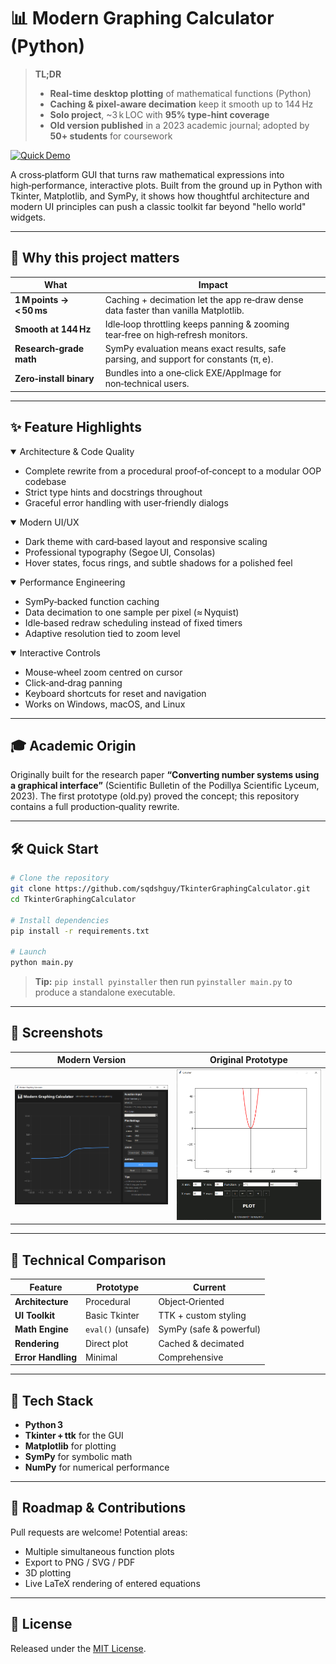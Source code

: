 # 📊 Modern Graphing Calculator (Python)

> **TL;DR**
>
> - **Real-time desktop plotting** of mathematical functions (Python)
> - **Caching & pixel-aware decimation** keep it smooth up to 144 Hz
> - **Solo project**, ~3 k LOC with **95% type-hint coverage**
> - **Old version published** in a 2023 academic journal; adopted by **50+ students** for coursework

[![Quick Demo](screenshots/new.gif)](screenshots/new.gif)

A cross‑platform GUI that turns raw mathematical expressions into high‑performance, interactive plots. Built from the ground up in Python with Tkinter, Matplotlib, and SymPy, it shows how thoughtful architecture and modern UI principles can push a classic toolkit far beyond "hello world" widgets.

---

## 🚀 Why this project matters

| What                     | Impact                                                                                |
| ------------------------ | ------------------------------------------------------------------------------------- |
| **1 M points → < 50 ms** | Caching + decimation let the app re‑draw dense data faster than vanilla Matplotlib.   |
| **Smooth at 144 Hz**     | Idle‑loop throttling keeps panning & zooming tear‑free on high‑refresh monitors.      |
| **Research‑grade math**  | SymPy evaluation means exact results, safe parsing, and support for constants (π, e). |
| **Zero‑install binary**  | Bundles into a one‑click EXE/AppImage for non‑technical users.                        |

---

## ✨ Feature Highlights

<details open>
<summary>Architecture & Code Quality</summary>

* Complete rewrite from a procedural proof‑of‑concept to a modular OOP codebase
* Strict type hints and docstrings throughout
* Graceful error handling with user‑friendly dialogs

</details>

<details open>
<summary>Modern UI/UX</summary>

* Dark theme with card‑based layout and responsive scaling
* Professional typography (Segoe UI, Consolas)
* Hover states, focus rings, and subtle shadows for a polished feel

</details>

<details open>
<summary>Performance Engineering</summary>

* SymPy‑backed function caching
* Data decimation to one sample per pixel (≈ Nyquist)
* Idle‑based redraw scheduling instead of fixed timers
* Adaptive resolution tied to zoom level

</details>

<details open>
<summary>Interactive Controls</summary>

* Mouse‑wheel zoom centred on cursor
* Click‑and‑drag panning
* Keyboard shortcuts for reset and navigation
* Works on Windows, macOS, and Linux

</details>

---

## 🎓 Academic Origin

Originally built for the research paper **“Converting number systems using a graphical interface”** (Scientific Bulletin of the Podillya Scientific Lyceum, 2023). The first prototype (old.py) proved the concept; this repository contains a full production‑quality rewrite.

---

## 🛠️ Quick Start

```bash
# Clone the repository
git clone https://github.com/sqdshguy/TkinterGraphingCalculator.git
cd TkinterGraphingCalculator

# Install dependencies
pip install -r requirements.txt

# Launch
python main.py
```

> **Tip:** `pip install pyinstaller` then run `pyinstaller main.py` to produce a standalone executable.

---

## 📸 Screenshots

| Modern Version                 | Original Prototype          |
| ------------------------------ | --------------------------- |
| ![Modern](screenshots/new.png) | ![Old](screenshots/old.png) |

---

## 🔬 Technical Comparison

| Feature            | Prototype         | Current                 |
| ------------------ | ----------------- | ----------------------- |
| **Architecture**   | Procedural        | Object‑Oriented         |
| **UI Toolkit**     | Basic Tkinter     | TTK + custom styling    |
| **Math Engine**    | `eval()` (unsafe) | SymPy (safe & powerful) |
| **Rendering**      | Direct plot       | Cached & decimated      |
| **Error Handling** | Minimal           | Comprehensive           |

---

## 🧰 Tech Stack

* **Python 3**
* **Tkinter + ttk** for the GUI
* **Matplotlib** for plotting
* **SymPy** for symbolic math
* **NumPy** for numerical performance

---

## 📝 Roadmap & Contributions

Pull requests are welcome! Potential areas:

* Multiple simultaneous function plots
* Export to PNG / SVG / PDF
* 3D plotting
* Live LaTeX rendering of entered equations

---

## 📄 License

Released under the [MIT License](LICENSE).
